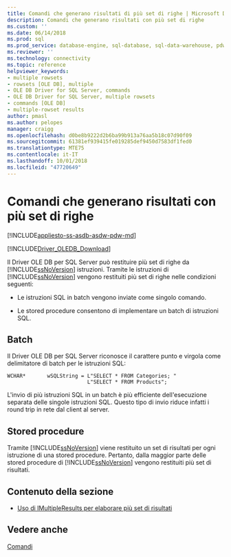 ```yaml
---
title: Comandi che generano risultati di più set di righe | Microsoft Docs
description: Comandi che generano risultati con più set di righe
ms.custom: ''
ms.date: 06/14/2018
ms.prod: sql
ms.prod_service: database-engine, sql-database, sql-data-warehouse, pdw
ms.reviewer: ''
ms.technology: connectivity
ms.topic: reference
helpviewer_keywords:
- multiple rowsets
- rowsets [OLE DB], multiple
- OLE DB Driver for SQL Server, commands
- OLE DB Driver for SQL Server, multiple rowsets
- commands [OLE DB]
- multiple-rowset results
author: pmasl
ms.author: pelopes
manager: craigg
ms.openlocfilehash: d0be8b9222d2b6ba99b913a76aa5b18c07d90f09
ms.sourcegitcommit: 61381ef939415fe019285def9450d7583df1fed0
ms.translationtype: MTE75
ms.contentlocale: it-IT
ms.lasthandoff: 10/01/2018
ms.locfileid: "47720649"
---
```

# <a name="commands-generating-multiple-rowset-results"></a>Comandi che generano risultati con più set di righe
[!INCLUDE[appliesto-ss-asdb-asdw-pdw-md](../../../includes/appliesto-ss-asdb-asdw-pdw-md.md)]

[!INCLUDE[Driver_OLEDB_Download](../../../includes/driver_oledb_download.md)]

  Il Driver OLE DB per SQL Server può restituire più set di righe da [!INCLUDE[ssNoVersion](../../../includes/ssnoversion-md.md)] istruzioni. Tramite le istruzioni di [!INCLUDE[ssNoVersion](../../../includes/ssnoversion-md.md)] vengono restituiti più set di righe nelle condizioni seguenti:  
  
-   Le istruzioni SQL in batch vengono inviate come singolo comando.  
  
-   Le stored procedure consentono di implementare un batch di istruzioni SQL.  
  
## <a name="batches"></a>Batch  
 Il Driver OLE DB per SQL Server riconosce il carattere punto e virgola come delimitatore di batch per le istruzioni SQL:  
  
```  
WCHAR*       wSQLString = L"SELECT * FROM Categories; "  
                          L"SELECT * FROM Products";  
```  
  
 L'invio di più istruzioni SQL in un batch è più efficiente dell'esecuzione separata delle singole istruzioni SQL. Questo tipo di invio riduce infatti i round trip in rete dal client al server.  
  
## <a name="stored-procedures"></a>Stored procedure  
 Tramite [!INCLUDE[ssNoVersion](../../../includes/ssnoversion-md.md)] viene restituito un set di risultati per ogni istruzione di una stored procedure. Pertanto, dalla maggior parte delle stored procedure di [!INCLUDE[ssNoVersion](../../../includes/ssnoversion-md.md)] vengono restituiti più set di risultati.  
  
## <a name="in-this-section"></a>Contenuto della sezione  
  
-   [Uso di IMultipleResults per elaborare più set di risultati](../../oledb/ole-db-commands/using-imultipleresults-to-process-multiple-result-sets.md)  
  
## <a name="see-also"></a>Vedere anche  
 [Comandi](../../oledb/ole-db-commands/commands.md)  
  
  
